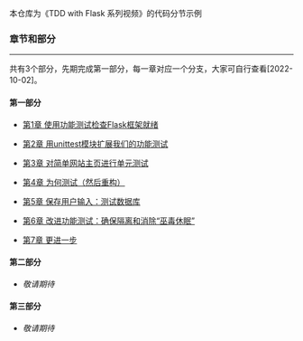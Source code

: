 本仓库为《TDD with Flask 系列视频》的代码分节示例

### 章节和部分
---

共有3个部分，先期完成第一部分，每一章对应一个分支，大家可自行查看[2022-10-02]。

#### 第一部分

- [第1章 使用功能测试检查Flask框架就绪](https://github.com/qicai21/tdd_code_examples/tree/chapter_01)

- [第2章 用unittest模块扩展我们的功能测试](https://github.com/qicai21/tdd_code_examples/tree/chapter_02)

- [第3章 对简单网站主页进行单元测试](https://github.com/qicai21/tdd_code_examples/tree/chapter_03)

- [第4章 为何测试（然后重构）](https://github.com/qicai21/tdd_code_examples/tree/chapter_04)

- [第5章 保存用户输入：测试数据库](https://github.com/qicai21/tdd_code_examples/tree/chapter_05)

- [第6章 改进功能测试：确保隔离和消除“巫毒休眠”](https://github.com/qicai21/tdd_code_examples/tree/chapter_06)

- [第7章 更进一步](https://github.com/qicai21/tdd_code_examples/tree/chapter_07)

#### 第二部分

- *敬请期待*

#### 第三部分

- *敬请期待*
